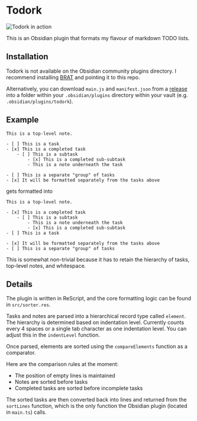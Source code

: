# Todork

![Todork in action](https://github.com/goodpaul6/todork/assets/3721423/59ea0a05-bcf8-4ed4-b36c-9cc35a7148be)

This is an Obsidian plugin that formats my flavour of markdown TODO lists.

## Installation

Todork is not available on the Obsidian community plugins directory. I recommend installing [BRAT](https://tfthacker.com/BRAT)
and pointing it to this repo. 

Alternatively, you can download `main.js` and `manifest.json` from a [release](https://github.com/goodpaul6/todork/releases/latest) into a folder within your `.obsidian/plugins` directory within your vault (e.g. `.obsidian/plugins/todork`).

## Example

```
This is a top-level note.

- [ ] This is a task
- [x] This is a completed task
	- [ ] This is a subtask
		- [x] This is a completed sub-subtask
		- This is a note underneath the task

- [ ] This is a separate "group" of tasks
- [x] It will be formatted separately from the tasks above
```

gets formatted into

```
This is a top-level note.

- [x] This is a completed task
	- [ ] This is a subtask
		- This is a note underneath the task
		- [x] This is a completed sub-subtask
- [ ] This is a task

- [x] It will be formatted separately from the tasks above
- [ ] This is a separate "group" of tasks
```

This is somewhat non-trivial because it has to retain the hierarchy of tasks,
top-level notes, and whitespace.

## Details

The plugin is written in ReScript, and the core formatting logic can be found in `src/sorter.res`. 

Tasks and notes are parsed into a hierarchical record type called `element`.
The hierarchy is determined based on indentation level. Currently counts every 4 spaces or a single
tab character as one indentation level. You can adjust this in the `indentLevel` function.

Once parsed, elements are sorted using the `compareElements` function as a comparator.

Here are the comparison rules at the moment:

- The position of empty lines is maintained
- Notes are sorted before tasks
- Completed tasks are sorted before incomplete tasks

The sorted tasks are then converted back into lines and returned from the `sortLines` function, which
is the only function the Obsidian plugin (located in `main.ts`) calls.
